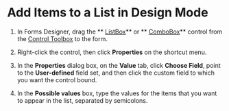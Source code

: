 
# Add Items to a List in Design Mode

1. In Forms Designer, drag the  ** [ListBox](f56ba480-f8fe-6d12-265e-3b0a9838af97.md)** or ** [ComboBox](31e7c1de-ee4e-b3d9-4579-7fc6b215bad3.md)** control from the [Control Toolbox](f9ef4ea1-a403-040a-e162-1bcf263a027f.md) to the form.
    
2. Right-click the control, then click  **Properties** on the shortcut menu.
    
3. In the  **Properties** dialog box, on the **Value** tab, click **Choose Field**, point to the  **User-defined** field set, and then click the custom field to which you want the control bound.
    
4. In the  **Possible values** box, type the values for the items that you want to appear in the list, separated by semicolons.
    
